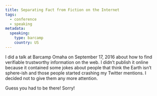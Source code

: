 ```yaml
---
title: Separating Fact from Fiction on the Internet
tags:
  - conference
  - speaking
metadata:
  speaking:
    type: barcamp
    country: US
---
```


I did a talk at Barcamp Omaha on September 17, 2016 about how to find verifiable trustworthy information on the web. I didn’t publish it online because it contained some jokes about people that think the Earth isn’t sphere-ish and those people started crashing my Twitter mentions. I decided not to give them any more attention.

Guess you had to be there! Sorry!
